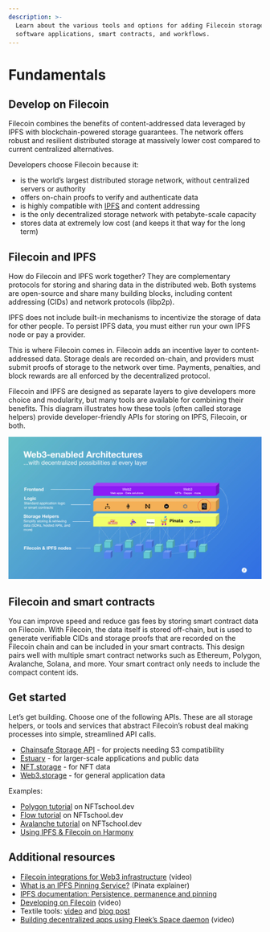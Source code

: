 ```yaml
---
description: >-
  Learn about the various tools and options for adding Filecoin storage to
  software applications, smart contracts, and workflows.
---
```


# Fundamentals

## Develop on Filecoin

Filecoin combines the benefits of content-addressed data leveraged by IPFS with blockchain-powered storage guarantees. The network offers robust and resilient distributed storage at massively lower cost compared to current centralized alternatives.

Developers choose Filecoin because it:

* is the world’s largest distributed storage network, without centralized servers or authority
* offers on-chain proofs to verify and authenticate data
* is highly compatible with [IPFS](https://ipfs.tech/) and content addressing
* is the only decentralized storage network with petabyte-scale capacity
* stores data at extremely low cost (and keeps it that way for the long term)

## Filecoin and IPFS

How do Filecoin and IPFS work together? They are complementary protocols for storing and sharing data in the distributed web. Both systems are open-source and share many building blocks, including content addressing (CIDs) and network protocols (libp2p).

IPFS does not include built-in mechanisms to incentivize the storage of data for other people. To persist IPFS data, you must either run your own IPFS node or pay a provider.

This is where Filecoin comes in. Filecoin adds an incentive layer to content-addressed data. Storage deals are recorded on-chain, and providers must submit proofs of storage to the network over time. Payments, penalties, and block rewards are all enforced by the decentralized protocol.

Filecoin and IPFS are designed as separate layers to give developers more choice and modularity, but many tools are available for combining their benefits. This diagram illustrates how these tools (often called storage helpers) provide developer-friendly APIs for storing on IPFS, Filecoin, or both.

![Web3-Enabled Architecture by Filecoin](../../.gitbook/assets/smart-contracts-fundamentals-overview-web3-architecture.webp)

## Filecoin and smart contracts

You can improve speed and reduce gas fees by storing smart contract data on Filecoin. With Filecoin, the data itself is stored off-chain, but is used to generate verifiable CIDs and storage proofs that are recorded on the Filecoin chain and can be included in your smart contracts. This design pairs well with multiple smart contract networks such as Ethereum, Polygon, Avalanche, Solana, and more. Your smart contract only needs to include the compact content ids.

## Get started

Let’s get building. Choose one of the following APIs. These are all storage helpers, or tools and services that abstract Filecoin’s robust deal making processes into simple, streamlined API calls.

* [Chainsafe Storage API](https://docs.storage.chainsafe.io/) - for projects needing S3 compatibility
* [Estuary](https://estuary.tech/) - for larger-scale applications and public data
* [NFT.storage](https://nft.storage/) - for NFT data
* [Web3.storage](https://web3.storage/) - for general application data

Examples:

* [Polygon tutorial](https://nftschool.dev/tutorial/mint-nftstorage-polygon/) on NFTschool.dev
* [Flow tutorial](https://nftschool.dev/tutorial/flow-nft-marketplace/) on NFTschool.dev
* [Avalanche tutorial](https://nftschool.dev/tutorial/avax-nft/) on NFTschool.dev
* [Using IPFS & Filecoin on Harmony](https://docs.harmony.one/home/developers/tutorials/ipfs-filecoin)

## Additional resources

* [Filecoin integrations for Web3 infrastructure](https://www.youtube.com/watch?v=Q0oe6i7d1u4) (video)
* [What is an IPFS Pinning Service?](https://medium.com/pinata/what-is-an-ipfs-pinning-service-f6ed4cd7e475) (Pinata explainer)
* [IPFS documentation: Persistence, permanence and pinning](https://docs.ipfs.tech/concepts/persistence/)
* [Developing on Filecoin](https://www.youtube.com/watch?v=aGCpq0Xf-w8) (video)
* Textile tools: [video](https://www.youtube.com/watch?v=IZ8M9m9\_uJY) and [blog post](https://blog.textile.io/developer-tools-for-filecoin-ipfs-web/)
* [Building decentralized apps using Fleek’s Space daemon](https://www.youtube.com/watch?v=pWJ5fty-7mA) (video)
